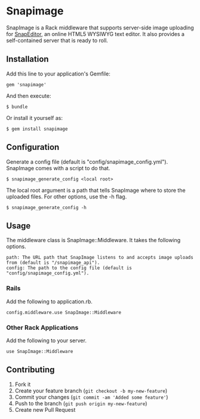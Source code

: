 # Snapimage

SnapImage is a Rack middleware that supports server-side image uploading for [SnapEditor](http://snapeditor.com), an online HTML5 WYSIWYG text editor. It also provides a self-contained server that is ready to roll.

## Installation

Add this line to your application's Gemfile:

    gem 'snapimage'

And then execute:

    $ bundle

Or install it yourself as:

    $ gem install snapimage

## Configuration

Generate a config file (default is "config/snapimage\_config.yml"). SnapImage comes with a script to do that.

    $ snapimage_generate_config <local root>

The local root argument is a path that tells SnapImage where to store the uploaded files. For other options, use the -h flag.

    $ snapimage_generate_config -h

## Usage

The middleware class is SnapImage::Middleware. It takes the following options.

    path: The URL path that SnapImage listens to and accepts image uploads from (default is "/snapimage_api").
    config: The path to the config file (default is "config/snapimage_config.yml").

### Rails

Add the following to application.rb.

    config.middleware.use SnapImage::Middleware

### Other Rack Applications

Add the following to your server.

    use SnapImage::Middleware

## Contributing

1. Fork it
2. Create your feature branch (`git checkout -b my-new-feature`)
3. Commit your changes (`git commit -am 'Added some feature'`)
4. Push to the branch (`git push origin my-new-feature`)
5. Create new Pull Request
